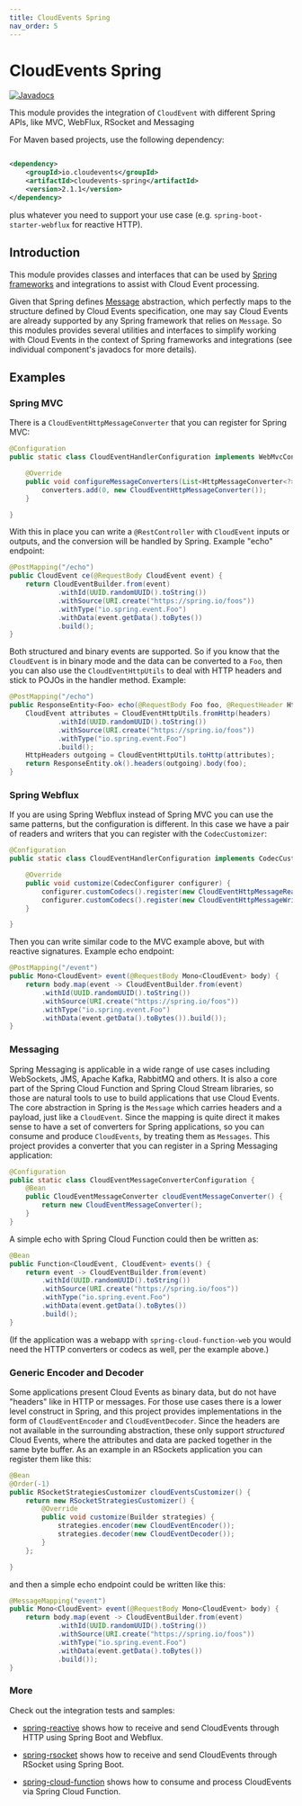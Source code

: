 ```yaml
---
title: CloudEvents Spring
nav_order: 5
---
```


# CloudEvents Spring

[![Javadocs](http://www.javadoc.io/badge/io.cloudevents/cloudevents-spring.svg?color=green)](http://www.javadoc.io/doc/io.cloudevents/cloudevents-spring)

This module provides the integration of `CloudEvent` with different Spring APIs,
like MVC, WebFlux, RSocket and Messaging

For Maven based projects, use the following dependency:

```xml

<dependency>
    <groupId>io.cloudevents</groupId>
    <artifactId>cloudevents-spring</artifactId>
    <version>2.1.1</version>
</dependency>
```

plus whatever you need to support your use case (e.g. `spring-boot-starter-webflux` for reactive HTTP).

## Introduction

This module provides classes and interfaces that can be used by
[Spring frameworks](https://spring.io/) and integrations to assist with Cloud
Event processing.

Given that Spring defines
[Message](https://docs.spring.io/spring-framework/docs/current/javadoc-api/org/springframework/messaging/Message.html)
abstraction, which perfectly maps to the structure defined by Cloud Events
specification, one may say Cloud Events are already supported by any Spring
framework that relies on `Message`. So this modules provides several utilities
and interfaces to simplify working with Cloud Events in the context of Spring
frameworks and integrations (see individual component's javadocs for more
details).

## Examples

### Spring MVC

There is a `CloudEventHttpMessageConverter` that you can register for Spring MVC:

```java
@Configuration
public static class CloudEventHandlerConfiguration implements WebMvcConfigurer {

    @Override
    public void configureMessageConverters(List<HttpMessageConverter<?>> converters) {
        converters.add(0, new CloudEventHttpMessageConverter());
    }

}
```

With this in place you can write a `@RestController` with `CloudEvent` inputs or outputs, and the conversion will be handled by Spring. Example "echo" endpoint:

```java
@PostMapping("/echo")
public CloudEvent ce(@RequestBody CloudEvent event) {
    return CloudEventBuilder.from(event)
            .withId(UUID.randomUUID().toString())
            .withSource(URI.create("https://spring.io/foos"))
            .withType("io.spring.event.Foo")
            .withData(event.getData().toBytes())
            .build();
}
```

Both structured and binary events are supported. So if you know that the `CloudEvent` is in binary mode and the data can be converted to a `Foo`, then you can also use the `CloudEventHttpUtils` to deal with HTTP headers and stick to POJOs in the handler method. Example:

```java
@PostMapping("/echo")
public ResponseEntity<Foo> echo(@RequestBody Foo foo, @RequestHeader HttpHeaders headers) {
    CloudEvent attributes = CloudEventHttpUtils.fromHttp(headers)
            .withId(UUID.randomUUID().toString())
            .withSource(URI.create("https://spring.io/foos"))
            .withType("io.spring.event.Foo")
            .build();
    HttpHeaders outgoing = CloudEventHttpUtils.toHttp(attributes);
    return ResponseEntity.ok().headers(outgoing).body(foo);
}
```

### Spring Webflux

If you are using Spring Webflux instead of Spring MVC you can use the same patterns, but the configuration is different. In this case we have a pair of readers and writers that you can register with the `CodecCustomizer`:

```java
@Configuration
public static class CloudEventHandlerConfiguration implements CodecCustomizer {

    @Override
    public void customize(CodecConfigurer configurer) {
        configurer.customCodecs().register(new CloudEventHttpMessageReader());
        configurer.customCodecs().register(new CloudEventHttpMessageWriter());
    }

}
```

Then you can write similar code to the MVC example above, but with reactive signatures. Example echo endpoint:

```java
@PostMapping("/event")
public Mono<CloudEvent> event(@RequestBody Mono<CloudEvent> body) {
    return body.map(event -> CloudEventBuilder.from(event)
        .withId(UUID.randomUUID().toString())
        .withSource(URI.create("https://spring.io/foos"))
        .withType("io.spring.event.Foo")
        .withData(event.getData().toBytes()).build());
}
```

### Messaging

Spring Messaging is applicable in a wide range of use cases including WebSockets, JMS, Apache Kafka, RabbitMQ and others. It is also a core part of the Spring Cloud Function and Spring Cloud Stream libraries, so those are natural tools to use to build applications that use Cloud Events. The core abstraction in Spring is the `Message` which carries headers and a payload, just like a `CloudEvent`. Since the mapping is quite direct it makes sense to have a set of converters for Spring applications, so you can consume and produce `CloudEvents`, by treating them as `Messages`. This project provides a converter that you can register in a Spring Messaging application:

```java
@Configuration
public static class CloudEventMessageConverterConfiguration {
	@Bean
	public CloudEventMessageConverter cloudEventMessageConverter() {
		return new CloudEventMessageConverter();
	}
}
```

A simple echo with Spring Cloud Function could then be written as:

```java
@Bean
public Function<CloudEvent, CloudEvent> events() {
    return event -> CloudEventBuilder.from(event)
        .withId(UUID.randomUUID().toString())
        .withSource(URI.create("https://spring.io/foos"))
        .withType("io.spring.event.Foo")
        .withData(event.getData().toBytes())
        .build();
}
```

(If the application was a webapp with `spring-cloud-function-web` you would need the HTTP converters or codecs as well, per the example above.)

### Generic Encoder and Decoder

Some applications present Cloud Events as binary data, but do not have "headers" like in HTTP or messages. For those use cases there is a lower level construct in Spring, and this project provides implementations in the form of `CloudEventEncoder` and `CloudEventDecoder`. Since the headers are not available in the surrounding abstraction, these only support _structured_ Cloud Events, where the attributes and data are packed together in the same byte buffer. As an example in an RSockets application you can register them like this:

```java
@Bean
@Order(-1)
public RSocketStrategiesCustomizer cloudEventsCustomizer() {
    return new RSocketStrategiesCustomizer() {
        @Override
        public void customize(Builder strategies) {
            strategies.encoder(new CloudEventEncoder());
            strategies.decoder(new CloudEventDecoder());
        }
    };

}
```

and then a simple echo endpoint could be written like this:

```java
@MessageMapping("event")
public Mono<CloudEvent> event(@RequestBody Mono<CloudEvent> body) {
    return body.map(event -> CloudEventBuilder.from(event)
            .withId(UUID.randomUUID().toString())
            .withSource(URI.create("https://spring.io/foos"))
            .withType("io.spring.event.Foo")
            .withData(event.getData().toBytes())
            .build());
}
```

### More

Check out the integration tests and samples:

-   [spring-reactive](https://github.com/cloudevents/sdk-java/tree/master/examples/spring-reactive)
    shows how to receive and send CloudEvents through HTTP using Spring Boot and
    Webflux.

-   [spring-rsocket](https://github.com/cloudevents/sdk-java/tree/master/examples/spring-rsocket)
    shows how to receive and send CloudEvents through RSocket using Spring Boot.

-   [spring-cloud-function](https://github.com/cloudevents/sdk-java/tree/master/examples/spring-function)
    shows how to consume and process CloudEvents via Spring Cloud Function.
